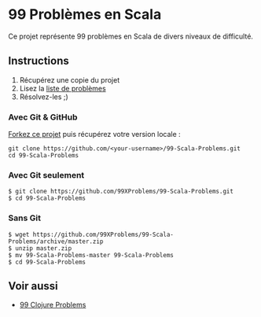 # 99 Problèmes en Scala

Ce projet représente 99 problèmes en Scala de divers niveaux de difficulté.

## Instructions

1. Récupérez une copie du projet
2. Lisez la [liste de problèmes][problems-fr]
3. Résolvez-les ;)

[problems-fr]: https://github.com/99XProblems/99-Scala-Problems/blob/master/docs/problems.fr.md

### Avec Git & GitHub

[Forkez ce projet][fork] puis récupérez votre version locale :

    git clone https://github.com/<your-username>/99-Scala-Problems.git
    cd 99-Scala-Problems

[fork]: https://github.com/99XProblems/99-Scala-Problems/fork

### Avec Git seulement

    $ git clone https://github.com/99XProblems/99-Scala-Problems.git
    $ cd 99-Scala-Problems

### Sans Git

    $ wget https://github.com/99XProblems/99-Scala-Problems/archive/master.zip
    $ unzip master.zip
    $ mv 99-Scala-Problems-master 99-Scala-Problems
    $ cd 99-Scala-Problems

## Voir aussi

* [99 Clojure Problems](https://github.com/99XProblems/99-Clojure-Problems)
